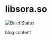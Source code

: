 # libsora.so

[![Build Status](https://travis-ci.org/if1live/libsora.so.png?branch=master)](https://travis-ci.org/if1live/libsora.so)

blog content
